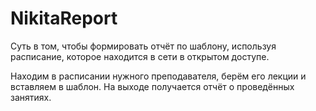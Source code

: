 # NikitaReport
Суть в том, чтобы формировать отчёт по шаблону, используя расписание, которое находится в сети в открытом доступе. 

Находим в расписании нужного преподавателя, берём его лекции и вставляем в шаблон. На выходе получается отчёт о проведённых занятиях. 
